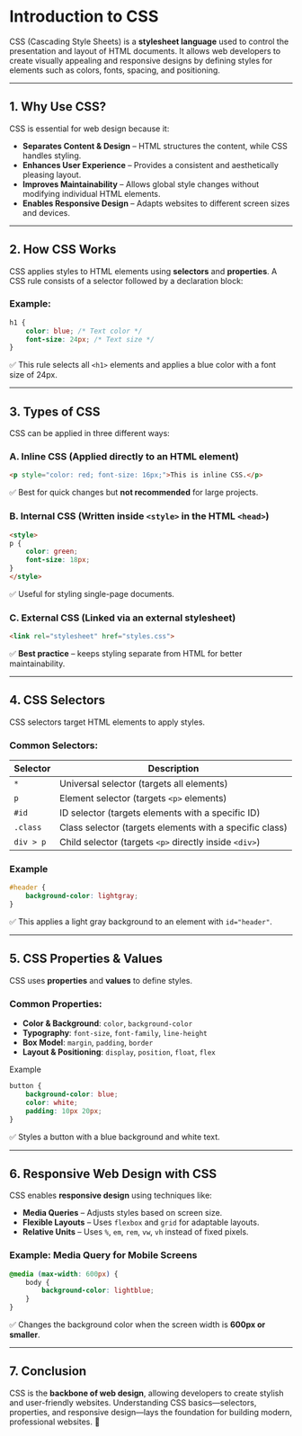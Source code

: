 # Introduction to CSS

CSS (Cascading Style Sheets) is a **stylesheet language** used to control the presentation and layout of HTML documents. It allows web developers to create visually appealing and responsive designs by defining styles for elements such as colors, fonts, spacing, and positioning.

---

## **1. Why Use CSS?**

CSS is essential for web design because it:

- **Separates Content & Design** – HTML structures the content, while CSS handles styling.
- **Enhances User Experience** – Provides a consistent and aesthetically pleasing layout.
- **Improves Maintainability** – Allows global style changes without modifying individual HTML elements.
- **Enables Responsive Design** – Adapts websites to different screen sizes and devices.

---

## **2. How CSS Works**

CSS applies styles to HTML elements using **selectors** and **properties**. A CSS rule consists of a selector followed by a declaration block:

### **Example:**

```css
h1 {
    color: blue; /* Text color */
    font-size: 24px; /* Text size */
}
```

✅ This rule selects all `<h1>` elements and applies a blue color with a font size of 24px.

---

## **3. Types of CSS**

CSS can be applied in three different ways:

### **A. Inline CSS** (Applied directly to an HTML element)

```html
<p style="color: red; font-size: 16px;">This is inline CSS.</p>
```

✅ Best for quick changes but **not recommended** for large projects.

### **B. Internal CSS** (Written inside `<style>` in the HTML `<head>`)

```html
<style>
p {
    color: green;
    font-size: 18px;
}
</style>
```

✅ Useful for styling single-page documents.

### **C. External CSS** (Linked via an external stylesheet)

```html
<link rel="stylesheet" href="styles.css">
```

✅ **Best practice** – keeps styling separate from HTML for better maintainability.

---

## **4. CSS Selectors**

CSS selectors target HTML elements to apply styles.

### **Common Selectors:**

| Selector | Description |
|----------|-------------|
| `*` | Universal selector (targets all elements) |
| `p` | Element selector (targets `<p>` elements) |
| `#id` | ID selector (targets elements with a specific ID) |
| `.class` | Class selector (targets elements with a specific class) |
| `div > p` | Child selector (targets `<p>` directly inside `<div>`) |

### Example

```css
#header {
    background-color: lightgray;
}
```

✅ This applies a light gray background to an element with `id="header"`.

---

## **5. CSS Properties & Values**

CSS uses **properties** and **values** to define styles.

### **Common Properties:**

- **Color & Background**: `color`, `background-color`
- **Typography**: `font-size`, `font-family`, `line-height`
- **Box Model**: `margin`, `padding`, `border`
- **Layout & Positioning**: `display`, `position`, `float`, `flex`

Example

```css
button {
    background-color: blue;
    color: white;
    padding: 10px 20px;
}
```

✅ Styles a button with a blue background and white text.

---

## **6. Responsive Web Design with CSS**

CSS enables **responsive design** using techniques like:

- **Media Queries** – Adjusts styles based on screen size.
- **Flexible Layouts** – Uses `flexbox` and `grid` for adaptable layouts.
- **Relative Units** – Uses `%`, `em`, `rem`, `vw`, `vh` instead of fixed pixels.

### **Example: Media Query for Mobile Screens**

```css
@media (max-width: 600px) {
    body {
        background-color: lightblue;
    }
}
```

✅ Changes the background color when the screen width is **600px or smaller**.

---

## **7. Conclusion**

CSS is the **backbone of web design**, allowing developers to create stylish and user-friendly websites. Understanding CSS basics—selectors, properties, and responsive design—lays the foundation for building modern, professional websites. 🚀
